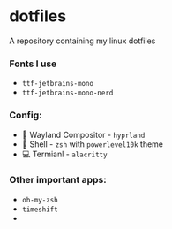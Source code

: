 # dotfiles
A repository containing my linux dotfiles

### Fonts I use
- `ttf-jetbrains-mono`
- `ttf-jetbrains-mono-nerd`

### Config:
- 🎨 Wayland Compositor - `hyprland`
- 🐚 Shell - `zsh` with `powerlevel10k` theme
- 💻 Termianl - `alacritty`

### Other important apps:
- `oh-my-zsh`
- `timeshift`
- 
